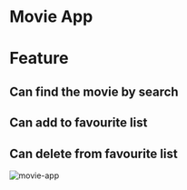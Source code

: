 # Movie App
# Feature 
## Can find the movie by search
## Can add to favourite list
## Can delete from favourite list

![movie-app](https://user-images.githubusercontent.com/67328056/101714376-a9fe9680-3ac3-11eb-99ea-16b3f4ec1001.PNG)
